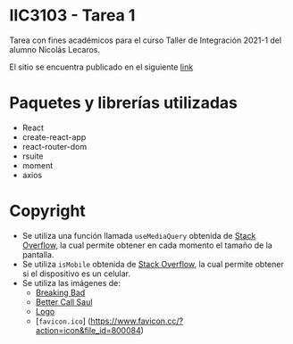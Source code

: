 # IIC3103 - Tarea 1
Tarea con fines académicos para el curso Taller de Integración 2021-1 del alumno Nicolás Lecaros.

El sitio se encuentra publicado en el siguiente [link](https://say-my-name-pedia.herokuapp.com/)

# Paquetes y librerías utilizadas
- React
- create-react-app
- react-router-dom
- rsuite
- moment
- axios

# Copyright
 - Se utiliza una función llamada `useMediaQuery` obtenida de [Stack Overflow](https://stackoverflow.com/questions/19014250/rerender-view-on-browser-resize-with-react), la cual permite obtener en cada momento el tamaño de la pantalla.
 - Se utiliza `isMobile` obtenida de [Stack Overflow](https://stackoverflow.com/questions/19014250/rerender-view-on-browser-resize-with-react), la cual permite obtener si el dispositivo es un celular.
 - Se utiliza las imágenes de:
    - [Breaking Bad](https://i.blogs.es/6d84c8/breaking-bad/1366_2000.jpg)
    - [Better Call Saul](http://www.srgeekarg.com/wp-content/uploads/2020/04/Better-Call-Saul-temporada-cinco-min.jpg)
    - [Logo](https://juicebubble.co.za/product-category/hoodies/page/5/)
    - [`favicon.ico`] (https://www.favicon.cc/?action=icon&file_id=800084)
